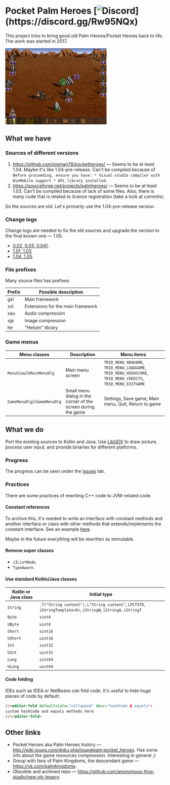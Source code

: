 # Pocket Palm Heroes [![Discord](https://img.shields.io/discord/563755662866251786.svg?label=Join%20PPH%20on%20Discord!)](https://discord.gg/Rw95NQx)
This project tries to bring good old Palm Heroes/Pocket Heroes back to life. The work was started in 2017.

![Screenshots image](pictures/good-old-gif.gif)

## What we have
### Sources of different versions
1. <https://github.com/sigman78/pocketheroes/> &mdash; Seems to be at least 1.04. Maybe it's like 1.04-pre-release. Can't be compiled because of `Before proceeding, ensure you have: * Visual-studio compiler with WinMobile support * WTL library installed`.
1. <https://sourceforge.net/projects/palmheroes/> &mdash; Seems to be at least 1.03. Can't be compiled because of lack of some files. Also, there is many code that is related to licence registration (take a look at commits).

So the sources are old. Let's primarily use the 1.04-pre-release version.

### Change logs
Change logs are needed to fix the old sources and upgrade the version to the final known one &mdash; 1.05.
 
* [0.02, 0.03, 0.041](http://hpc.ru/soft/software.phtml?id=9712).
* [1.01, 1.03](http://hpc.ru/soft/software.phtml?id=18685).
* [1.04, 1.05](https://4pda.ru/forum/index.php?showtopic=104972).

### File prefixes
Many source files has prefixes.

Prefix|Possible description
---|---
gxl|Main framework
xxl|Extensions for the main framework
xau|Audio compression
xjp|Image compression
he|"Helium" library

### Game menus
Menu classes|Description|Menu items
---|---|---
`MenuView`/`iMainMenuDlg`|Main menu screen|`TRID_MENU_NEWGAME`, `TRID_MENU_LOADGAME`, `TRID_MENU_HIGHSCORE`, `TRID_MENU_CREDITS`, `TRID_MENU_EXITGAME`
`GameMenuDlg`/`iGameMenuDlg`|Small menu dialog in the corner of the screen during the game|Settings, Save game, Main menu, Quit, Return to game

## What we do
Port the existing sources to Kotlin and Java. Use [LibGDX](https://github.com/libgdx/libgdx) to draw picture, process user input, and provide binaries for different platforms.

### Progress
The progress can be seen under the [Issues](https://github.com/anonymous-frog-studio/pph/issues) tab.

### Practices
There are some practices of rewriting C++ code to JVM-related code.

#### Constant references
To archive this, it's needed to write an interface with constant methods and another interface or class with other methods that extends/implements the constant interface. See an example [here](https://github.com/anonymous-frog-studio/pph/blob/master/core/src/main/kotlin/com/github/servb/pph/gxlib/gxlmetrics/Point.kt).

Maybe in the future everything will be rewritten as immutable.

#### Remove super classes
* `iIListNode`.
* `TypeAware`.

#### Use standard Kotlin/Java classes
Kotlin or Java class|Initial type
---|---
`String`|`_T("String content")`, `L"String content"`, `LPCTSTR`, `iStringTemplate<E>`, `iStringW`, `iStringA`, `iStringT`
`Byte`|`sint8`
`UByte`|`uint8`
`Short`|`sint16`
`UShort`|`uint16`
`Int`|`sint32`
`UInt`|`uint32`
`Long`|`sint64`
`ULong`|`uint64`

#### Code folding
IDEs such as IDEA or NetBeans can fold code. It's useful to hide huge pieces of code by default:
```html
//<editor-fold defaultstate="collapsed" desc="hashCode & equals">
custom hashCode and equals methods here
//</editor-fold>
``` 

## Other links
* Pocket Heroes aka Palm Heroes history &mdash; <http://wiki.ioupg.com/doku.php/ioupgteam:pocket_heroes>. Has some info about the game resources compression. Interesting in general ;)
* Group with fans of Palm Kingdoms, the descendant game &mdash; <https://vk.com/palmkingdoms>.
* Obsolete and archived repo &mdash; <https://github.com/anonymous-frog-studio/new-ph-legacy>.
